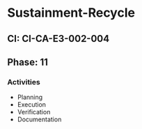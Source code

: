 # Sustainment-Recycle

## CI: CI-CA-E3-002-004
## Phase: 11

### Activities
- Planning
- Execution
- Verification
- Documentation
